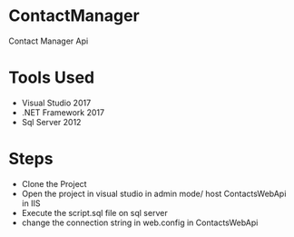 # ContactManager
Contact Manager Api

# Tools Used
* Visual Studio 2017
* .NET Framework 2017
* Sql Server 2012

# Steps
* Clone the Project
* Open the project in visual studio in admin mode/ host ContactsWebApi in IIS
* Execute the script.sql file on sql server
* change the connection string in web.config in ContactsWebApi

